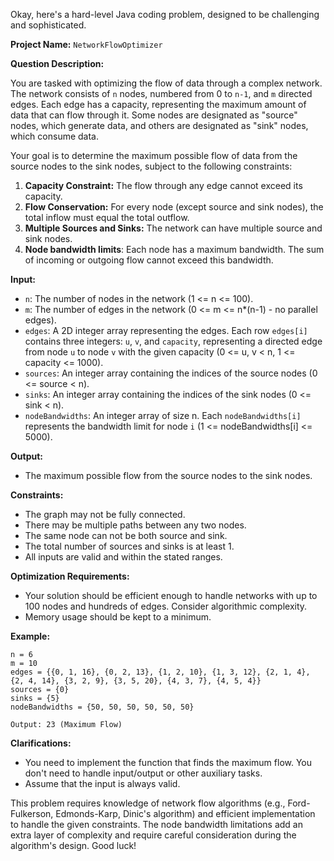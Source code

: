 Okay, here's a hard-level Java coding problem, designed to be challenging and sophisticated.

**Project Name:** `NetworkFlowOptimizer`

**Question Description:**

You are tasked with optimizing the flow of data through a complex network. The network consists of `n` nodes, numbered from 0 to `n-1`, and `m` directed edges. Each edge has a capacity, representing the maximum amount of data that can flow through it. Some nodes are designated as "source" nodes, which generate data, and others are designated as "sink" nodes, which consume data.

Your goal is to determine the maximum possible flow of data from the source nodes to the sink nodes, subject to the following constraints:

1.  **Capacity Constraint:** The flow through any edge cannot exceed its capacity.
2.  **Flow Conservation:** For every node (except source and sink nodes), the total inflow must equal the total outflow.
3.  **Multiple Sources and Sinks:** The network can have multiple source and sink nodes.
4.  **Node bandwidth limits**: Each node has a maximum bandwidth. The sum of incoming or outgoing flow cannot exceed this bandwidth.

**Input:**

*   `n`: The number of nodes in the network (1 <= n <= 100).
*   `m`: The number of edges in the network (0 <= m <= n*(n-1) - no parallel edges).
*   `edges`: A 2D integer array representing the edges. Each row `edges[i]` contains three integers: `u`, `v`, and `capacity`, representing a directed edge from node `u` to node `v` with the given capacity (0 <= u, v < n, 1 <= capacity <= 1000).
*   `sources`: An integer array containing the indices of the source nodes (0 <= source < n).
*   `sinks`: An integer array containing the indices of the sink nodes (0 <= sink < n).
*   `nodeBandwidths`: An integer array of size n. Each `nodeBandwidths[i]` represents the bandwidth limit for node `i` (1 <= nodeBandwidths[i] <= 5000).

**Output:**

*   The maximum possible flow from the source nodes to the sink nodes.

**Constraints:**

*   The graph may not be fully connected.
*   There may be multiple paths between any two nodes.
*   The same node can not be both source and sink.
*   The total number of sources and sinks is at least 1.
*   All inputs are valid and within the stated ranges.

**Optimization Requirements:**

*   Your solution should be efficient enough to handle networks with up to 100 nodes and hundreds of edges.  Consider algorithmic complexity.
*   Memory usage should be kept to a minimum.

**Example:**

```
n = 6
m = 10
edges = {{0, 1, 16}, {0, 2, 13}, {1, 2, 10}, {1, 3, 12}, {2, 1, 4}, {2, 4, 14}, {3, 2, 9}, {3, 5, 20}, {4, 3, 7}, {4, 5, 4}}
sources = {0}
sinks = {5}
nodeBandwidths = {50, 50, 50, 50, 50, 50}

Output: 23 (Maximum Flow)
```

**Clarifications:**

*   You need to implement the function that finds the maximum flow. You don't need to handle input/output or other auxiliary tasks.
*   Assume that the input is always valid.

This problem requires knowledge of network flow algorithms (e.g., Ford-Fulkerson, Edmonds-Karp, Dinic's algorithm) and efficient implementation to handle the given constraints. The node bandwidth limitations add an extra layer of complexity and require careful consideration during the algorithm's design. Good luck!
